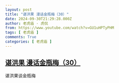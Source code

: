 ```yaml
---
layout: post
title: "谌洪果 漫话金瓶梅（30）"
date: 2024-09-30T21:29:28.000Z
author: 老虎庙 · 虎侃
from: https://www.youtube.com/watch?v=GU1uHPTyPHM
tags: [ 老虎庙 ]
comments: True
categories: [ 老虎庙 ]
---
```

<!--1727731768000-->
[谌洪果 漫话金瓶梅（30）](https://www.youtube.com/watch?v=GU1uHPTyPHM)
------

<div>
谌洪果谈金瓶梅
</div>
